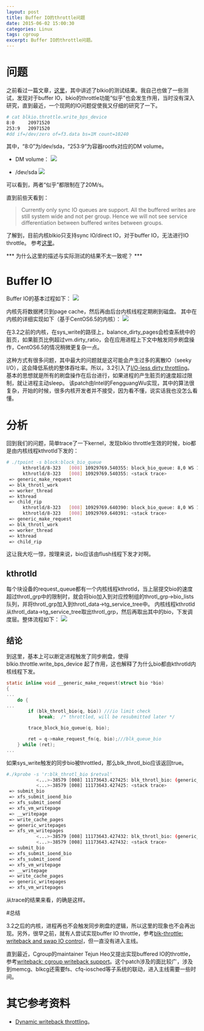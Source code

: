 ```yaml
---
layout: post
title: Buffer IO的throttle问题
date: 2015-06-02 15:00:30
categories: Linux
tags: cgroup
excerpt: Buffer IO的throttle问题。
---
```


# 问题

之前看过一篇文章，[这里](https://goldmann.pl/blog/2014/09/11/resource-management-in-docker/)，其中讲述了blkio的测试结果。我自己也做了一些测试，发现对于buffer IO，bkio的throttle功能“似乎”也会发生作用，当时没有深入研究，直到最近，一个现网的IO问题促使我又仔细的研究了一下。

```sh
# cat blkio.throttle.write_bps_device 
8:0     20971520
253:9   20971520
#dd if=/dev/zero of=f3.data bs=1M count=10240
```
其中，“8:0”为/dev/sda，“253:9”为容器rootfs对应的DM volume。

* DM volume：
![](/assets/2015-06-02-blkcg-buffered-io-1.png) 

* /dev/sda
![](/assets/2015-06-02-blkcg-buffered-io-2.png) 

可以看到，两者“似乎”都限制在了20M/s。

直到前些天看到：

> Currently only sync IO queues are support. All the buffered writes are
>  still system wide and not per group. Hence we will not see service
>  differentiation between buffered writes between groups.

了解到，目前内核blkio只支持sync IO/direct IO，对于buffer IO，无法进行IO throttle。
参考[这里](https://www.kernel.org/doc/Documentation/cgroups/blkio-controller.txt)。

*** 为什么这里的描述与实际测试的结果不太一致呢？ ***

# Buffer IO

Buffer IO的基本过程如下：
![](/assets/2015-06-02-blkcg-buffered-io-3.png) 

内核先将数据拷贝到page cache，然后再由后台内核线程定期刷到磁盘。
其中在内核的详细实现如下（基于CentOS6.5的内核）：
![](/assets/2015-06-02-blkcg-buffered-io-4.png) 

在3.2之前的内核，在sys_write的路径上，balance_dirty_pages会检查系统中的脏页，如果脏页比例超过vm.dirty_ratio，会在应用进程上下文中触发同步刷盘操作，CentOS6.5的情况稍微更复杂一点。

这种方式有很多问题，其中最大的问题就是这可能会产生过多的离散IO（seeky I/O），这会降低系统的整体吞吐率。所以，3.2引入了[I/O-less dirty throttling](https://lwn.net/Articles/456904/)。基本的思想就是所有的刷盘操作在后台进行，如果进程的产生脏页的速度超过限制，就让进程主动sleep。
该patch由Intel的FengguangWu实现，其中的算法很复杂，开始的时候，很多内核开发者并不接受，因为看不懂，说实话我也没怎么看懂。

# 分析

回到我们的问题，简单trace了一下kernel，发现blkio throttle生效的时候，bio都是由内核线程kthrotld下发的：

```sh
# ./tpoint -s block:block_bio_queue
      kthrotld/8-323   [008] 10929769.540355: block_bio_queue: 8,0 WS 1260299776 + 1024 [kthrotld/8]
      kthrotld/8-323   [008] 10929769.540355: <stack trace>
 => generic_make_request
 => blk_throtl_work
 => worker_thread
 => kthread
 => child_rip
      kthrotld/8-323   [008] 10929769.640390: block_bio_queue: 8,0 WS 1260300800 + 1024 [kthrotld/8]
      kthrotld/8-323   [008] 10929769.640391: <stack trace>
 => generic_make_request
 => blk_throtl_work
 => worker_thread
 => kthread
 => child_rip
```

这让我大吃一惊，按理来说，bio应该由flush线程下发才对啊。

## kthrotld

每个块设备的request_queue都有一个内核线程kthrotld，当上层提交bio的速度超过throtl_grp中的限制时，就会将bio加入到对应控制组的throtl_grp->bio_lists队列，并将throtl_grp加入到throtl_data->tg_service_tree中。
内核线程kthrotld从throtl_data->tg_service_tree取出throtl_grp，然后再取出其中的bio，下发调度层。整体流程如下：
![](/assets/2015-06-02-blkcg-buffered-io-5.png)  

## 结论

到这里，基本上可以断定进程触发了同步刷盘，使得blkio.throttle.write_bps_device 起了作用，这也解释了为什么bio都由kthrotld内核线程下发。

```c
static inline void __generic_make_request(struct bio *bio)
{
...
	do {
...
		if (blk_throtl_bio(q, bio)) ///io limit check
			break;  /* throttled, will be resubmitted later */

		trace_block_bio_queue(q, bio); 

		ret = q->make_request_fn(q, bio);///blk_queue_bio 
	} while (ret);
...
```

如果sys_write触发的同步bio被throttled，那么blk_throtl_bio应该返回true。

```sh
#./kprobe -s 'r:blk_throtl_bio $retval'
           <...>-38579 [008] 11173643.427425: blk_throtl_bio: (generic_make_request+0x1f3/0x5a0 <- blk_throtl_bio) arg1=1
           <...>-38579 [008] 11173643.427425: <stack trace>
 => submit_bio
 => xfs_submit_ioend_bio
 => xfs_submit_ioend
 => xfs_vm_writepage
 => __writepage
 => write_cache_pages
 => generic_writepages
 => xfs_vm_writepages
           <...>-38579 [008] 11173643.427432: blk_throtl_bio: (generic_make_request+0x1f3/0x5a0 <- blk_throtl_bio) arg1=1
           <...>-38579 [008] 11173643.427432: <stack trace>
 => submit_bio
 => xfs_submit_ioend_bio
 => xfs_submit_ioend
 => xfs_vm_writepage
 => __writepage
 => write_cache_pages
 => generic_writepages
 => xfs_vm_writepages
```

从trace的结果来看，的确是这样。

#总结

3.2之后的内核，进程再也不会触发同步刷盘的逻辑，所以这里的现象也不会再出现。另外，很早之前，就有人尝试实现buffer IO throttle，参考[blk-throttle: writeback and swap IO control](https://lwn.net/Articles/429292/)，但一直没有进入主线。

直到最近，Cgroup的maintainer Tejun Heo又提出实现buffered IO的throttle，参考[writeback: cgroup writeback support](https://lwn.net/Articles/628631/)。这个patch涉及的面比较广，涉及到memcg、blkcg还需要fs、cfq-iosched等子系统的联动，进入主线需要一些时间。

# 其它参考资料

* [Dynamic writeback throttling](https://lwn.net/Articles/405076/)。
